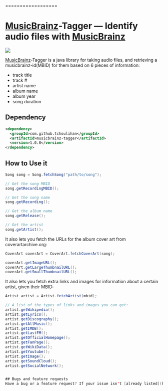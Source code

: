 
==================


[MusicBrainz](http://musicbrainz.org/)-Tagger &mdash; Identify audio files with [MusicBrainz](http://musicbrainz.org/)
==========
![](http://img.shields.io/version/1.0.8.png?color=green)

[MusicBrainz](http://musicbrainz.org/)-Tagger is a java library for taking audio files, and retrieving a musicbrainz-id(MBID) for them based on 6 pieces of information:

* track title
* track #
* artist name
* album name
* album year
* song duration

## Dependency
```xml
<dependency>
  <groupId>com.github.tchoulihan</groupId>
  <artifactId>musicbrainz-tagger</artifactId>
  <version>1.0.8</version>
</dependency>
```

## How to Use it
```java
Song song = Song.fetchSong("path/to/song");

// Get the song MBID
song.getRecordingMBID();

// Get the song name
song.getRecording();

// Get the album name
song.getRelease();

// Get the artist
song.getArtist();

```

It also lets you fetch the URLs for the album cover art from coverartarchive.org:
```java
CoverArt coverArt = CoverArt.fetchCoverArt(song);

coverArt.getImageURL();
coverArt.getLargeThumbnailURL();
coverArt.getSmallThumbnailURL();

```

It also lets you fetch extra links and images for information about a certain artist, given their MBID:
```java
Artist artist = Artist.fetchArtist(mbid);

// A list of the types of links and images you can get:
artist.getWikipedia();
artist.getLyrics();
artist.getDiscography();
artist.getAllMusic();
artist.getIMDB();
artist.getLastFM();
artist.getOfficialHomepage();
artist.getFanPage();
artist.getWikiData();
artist.getYoutube();
artist.getImage();
artist.getSoundCloud();
artist.getSocialNetwork();


## Bugs and feature requests
Have a bug or a feature request? If your issue isn't [already listed](https://github.com/tchoulihan/musicbrainz-tagger/issues/), then open a [new issue here](https://github.com/tchoulihan/musicbrainz-tagger/issues/new).


